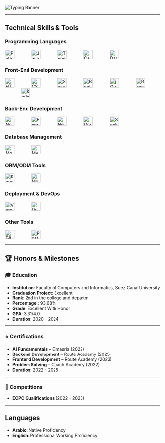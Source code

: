 
  
  ![Typing Banner](https://readme-typing-svg.demolab.com?font=Fira+Code&weight=700&size=26&duration=2000&pause=1500&color=cdb4db&width=1000&lines=Hi,+I'm+Raneem+Elmahdy!;I'm+Software+Engineer;Backend+Development+Specialist;Node.js+%7C+Express+%7C+NestJS)



---

## Technical Skills & Tools

### Programming Languages  

  <img src="https://cdn.jsdelivr.net/gh/devicons/devicon/icons/python/python-original.svg" width="30" alt="Python" /> &nbsp;&nbsp;&nbsp;&nbsp;&nbsp;&nbsp;&nbsp;&nbsp;&nbsp;&nbsp;&nbsp;&nbsp;
  <img src="https://cdn.jsdelivr.net/gh/devicons/devicon/icons/javascript/javascript-original.svg" width="30" alt="JavaScript" /> &nbsp;&nbsp;&nbsp;&nbsp;&nbsp;&nbsp;&nbsp;&nbsp;&nbsp;&nbsp;&nbsp;&nbsp;
  <img src="https://cdn.jsdelivr.net/gh/devicons/devicon/icons/typescript/typescript-original.svg" width="30" alt="TypeScript" /> &nbsp;&nbsp;&nbsp;&nbsp;&nbsp;&nbsp;&nbsp;&nbsp;&nbsp;&nbsp;&nbsp;&nbsp;
  <img src="https://cdn.jsdelivr.net/gh/devicons/devicon/icons/cplusplus/cplusplus-original.svg" width="30" alt="C++" /> &nbsp;&nbsp;&nbsp;&nbsp;&nbsp;&nbsp;&nbsp;&nbsp;&nbsp;&nbsp;&nbsp;&nbsp;
  <img src="https://cdn.jsdelivr.net/gh/devicons/devicon/icons/dart/dart-original.svg" width="30" alt="Dart" />


### Front-End Development  

  <img src="https://cdn.jsdelivr.net/gh/devicons/devicon/icons/html5/html5-original.svg" width="30" alt="HTML5" /> &nbsp;&nbsp;&nbsp;&nbsp;&nbsp;&nbsp;&nbsp;&nbsp;&nbsp;&nbsp;&nbsp;&nbsp;
  <img src="https://cdn.jsdelivr.net/gh/devicons/devicon/icons/css3/css3-original.svg" width="30" alt="CSS3" /> &nbsp;&nbsp;&nbsp;&nbsp;&nbsp;&nbsp;&nbsp;&nbsp;&nbsp;&nbsp;&nbsp;&nbsp;
  <img src="https://cdn.jsdelivr.net/gh/devicons/devicon/icons/sass/sass-original.svg" width="30" alt="Sass" /> &nbsp;&nbsp;&nbsp;&nbsp;&nbsp;&nbsp;&nbsp;&nbsp;&nbsp;&nbsp;&nbsp;&nbsp;
  <img src="https://cdn.jsdelivr.net/gh/devicons/devicon/icons/bootstrap/bootstrap-original.svg" width="30" alt="Bootstrap" /> &nbsp;&nbsp;&nbsp;&nbsp;&nbsp;&nbsp;&nbsp;&nbsp;&nbsp;&nbsp;&nbsp;&nbsp;
  <img src="https://cdn.jsdelivr.net/gh/devicons/devicon/icons/jquery/jquery-original.svg" width="30" alt="jQuery" /> &nbsp;&nbsp;&nbsp;&nbsp;&nbsp;&nbsp;&nbsp;&nbsp;&nbsp;&nbsp;&nbsp;&nbsp;
  <img src="https://cdn.jsdelivr.net/gh/devicons/devicon/icons/react/react-original.svg" width="30" alt="React" /> &nbsp;&nbsp;&nbsp;&nbsp;&nbsp;&nbsp;&nbsp;&nbsp;&nbsp;&nbsp;&nbsp;&nbsp;
  <img src="https://cdn.jsdelivr.net/gh/devicons/devicon/icons/redux/redux-original.svg" width="30" alt="Redux" />


### Back-End Development  

  <img src="https://cdn.jsdelivr.net/gh/devicons/devicon/icons/nodejs/nodejs-original.svg" width="30" alt="Node.js" /> &nbsp;&nbsp;&nbsp;&nbsp;&nbsp;&nbsp;&nbsp;&nbsp;&nbsp;&nbsp;&nbsp;&nbsp;
  <img src="https://cdn.jsdelivr.net/gh/devicons/devicon/icons/express/express-original.svg" width="30" alt="Express.js" /> &nbsp;&nbsp;&nbsp;&nbsp;&nbsp;&nbsp;&nbsp;&nbsp;&nbsp;&nbsp;&nbsp;&nbsp;
  <img src="https://cdn.jsdelivr.net/gh/devicons/devicon@latest/icons/nestjs/nestjs-original.svg" width="30" alt="NestJS" /> &nbsp;&nbsp;&nbsp;&nbsp;&nbsp;&nbsp;&nbsp;&nbsp;&nbsp;&nbsp;&nbsp;&nbsp;
  <img src="https://cdn.jsdelivr.net/gh/devicons/devicon/icons/graphql/graphql-plain.svg" width="30" alt="GraphQL" /> &nbsp;&nbsp;&nbsp;&nbsp;&nbsp;&nbsp;&nbsp;&nbsp;&nbsp;&nbsp;&nbsp;&nbsp;
  <img src="https://cdn.jsdelivr.net/gh/devicons/devicon/icons/socketio/socketio-original.svg" width="30" alt="Socket.IO" />


### Database Management  

  <img src="https://cdn.jsdelivr.net/gh/devicons/devicon/icons/mongodb/mongodb-original.svg" width="30" alt="MongoDB" /> &nbsp;&nbsp;&nbsp;&nbsp;&nbsp;&nbsp;&nbsp;&nbsp;&nbsp;&nbsp;&nbsp;&nbsp;
  <img src="https://cdn.jsdelivr.net/gh/devicons/devicon/icons/mysql/mysql-original.svg" width="30" alt="MySQL" />


### ORM/ODM Tools  

  <img src="https://cdn.jsdelivr.net/gh/devicons/devicon/icons/sequelize/sequelize-original.svg" width="30" alt="Sequelize" /> &nbsp;&nbsp;&nbsp;&nbsp;&nbsp;&nbsp;&nbsp;&nbsp;&nbsp;&nbsp;&nbsp;&nbsp;
  <img src="https://cdn.jsdelivr.net/gh/devicons/devicon/icons/mongoose/mongoose-original.svg" width="30" alt="Mongoose" />


### Deployment & DevOps  

  <img src="https://cdn.jsdelivr.net/gh/devicons/devicon@latest/icons/vercel/vercel-original.svg" width="30" alt="Vercel" /> &nbsp;&nbsp;&nbsp;&nbsp;&nbsp;&nbsp;&nbsp;&nbsp;&nbsp;&nbsp;&nbsp;&nbsp;
  <img src="https://cdn.jsdelivr.net/gh/devicons/devicon/icons/docker/docker-original.svg" width="30" alt="Docker" />

### Other Tools  

  <img src="https://cdn.jsdelivr.net/gh/devicons/devicon/icons/git/git-original.svg" width="30" alt="Git" /> &nbsp;&nbsp;&nbsp;&nbsp;&nbsp;&nbsp;&nbsp;&nbsp;&nbsp;&nbsp;&nbsp;&nbsp;
  <img src="https://cdn.jsdelivr.net/gh/devicons/devicon/icons/postman/postman-original.svg" width="30" alt="Postman" />


---
## 🏆 Honors & Milestones

### 🎓 **Education**
- **Institution**: Faculty of Computers and Informatics, Suez Canal University
- **Graduation Project**: Excellent
- **Rank**: 2nd in the college and departm
- **Percentage**:: 93,68%
- **Grade**: Excellent With Honor
- **GPA**: 3.61/4.0
- **Duration**: 2020 - 2024

---

### ⭐ **Certifications**
- **AI Fundamentals** – Elmasria (2022)
- **Backend Development** – Route Academy (2025)
- **Frontend Development** – Route Academy (2023)
- **Problem Solving** – Coach Academy (2022)
- **Duration**: 2022 - 2025

---

### 🏅 **Competitions**
- **ECPC Qualifications**  (2022 - 2023)

---

## Languages  

- **Arabic**: Native Proficiency
- **English**: Professional Working Proficiency
